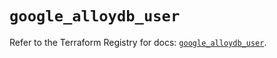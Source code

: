 # `google_alloydb_user`

Refer to the Terraform Registry for docs: [`google_alloydb_user`](https://registry.terraform.io/providers/hashicorp/google/6.42.0/docs/resources/alloydb_user).
